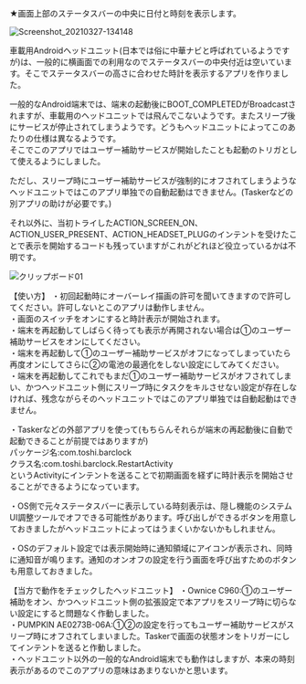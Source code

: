 
★画面上部のステータスバーの中央に日付と時刻を表示します。

![Screenshot_20210327-134148](https://user-images.githubusercontent.com/81674805/113226008-14814f80-92ca-11eb-9443-a36943e868f6.png)

車載用Androidヘッドユニット(日本では俗に中華ナビと呼ばれているようですが)は、一般的に横画面での利用なのでステータスバーの中央付近は空いています。そこでステータスバーの高さに合わせた時計を表示するアプリを作りました。

一般的なAndroid端末では、端末の起動後にBOOT_COMPLETEDがBroadcastされますが、車載用のヘッドユニットでは飛んでこないようです。またスリープ後にサービスが停止されてしまうようです。どうもヘッドユニットによってこのあたりの仕様は異なるようです。  
そこでこのアプリではユーザー補助サービスが開始したことも起動のトリガとして使えるようにしました。 

ただし、スリープ時にユーザー補助サービスが強制的にオフされてしまうようなヘッドユニットではこのアプリ単独での自動起動はできません。(Taskerなどの別アプリの助けが必要です。)  

それ以外に、当初トライしたACTION_SCREEN_ON、ACTION_USER_PRESENT、ACTION_HEADSET_PLUGのインテントを受けたことで表示を開始するコードも残っていますがこれがどれほど役立っているかは不明です。  

![クリップボード01](https://user-images.githubusercontent.com/81674805/113226064-2a8f1000-92ca-11eb-8c5f-3ba2d7c7bf6c.png)

【使い方】
・初回起動時にオーバーレイ描画の許可を聞いてきますので許可してください。許可しないとこのアプリは動作しません。  
・画面のスイッチをオンにすると時計表示が開始されます。  
・端末を再起動してしばらく待っても表示が再開されない場合は①のユーザー補助サービスをオンにしてください。  
・端末を再起動して①のユーザー補助サービスがオフになってしまっていたら再度オンにしてさらに②の電池の最適化をしない設定にしてみてください。  
・端末を再起動してこれでもまだ①のユーザー補助サービスがオフされてしまい、かつヘッドユニット側にスリープ時にタスクをキルさせない設定が存在しなければ、残念ながらそのヘッドユニットではこのアプリ単独では自動起動はできません。  

・Taskerなどの外部アプリを使って(もちらんそれらが端末の再起動後に自動で起動できることが前提ではありますが)  
パッケージ名:com.toshi.barclock  
クラス名:com.toshi.barclock.RestartActivity  
というActivityにインテントを送ることで初期画面を経ずに時計表示を開始させることができるようになっています。  

・OS側で元々ステータスバーに表示している時刻表示は、隠し機能のシステムUI調整ツールでオフできる可能性があります。呼び出しができるボタンを用意しておきましたがヘッドユニットによってはうまくいかないかもしれません。  

・OSのデフォルト設定では表示開始時に通知領域にアイコンが表示され、同時に通知音が鳴ります。通知のオンオフの設定を行う画面を呼び出すためのボタンも用意しておきました。  

【当方で動作をチェックしたヘッドユニット】
・Ownice C960:①のユーザー補助をオン、かつヘッドユニット側の拡張設定で本アプリをスリープ時に切らない設定にすると問題なく作動しました。  
・PUMPKIN AE0273B-06A:①②の設定を行ってもユーザー補助サービスがスリープ時にオフされてしまいました。Taskerで画面の状態オンをトリガーにしてインテントを送ると作動しました。  
・ヘッドユニット以外の一般的なAndroid端末でも動作はしますが、本来の時刻表示があるのでこのアプリの意味はあまりないかと思います。  

